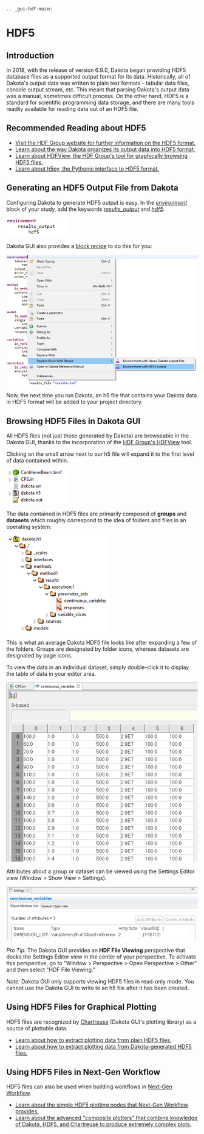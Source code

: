 ```{eval-rst}
.. _gui-hdf-main:
```

HDF5
====

## Introduction

<a name="introduction"></a>

In 2018, with the release of version 6.9.0, Dakota began providing HDF5 database files as a supported output format for its data.  Historically, all of Dakota's output data was written to plain text formats - tabular data files, console output stream, etc.  This meant that parsing Dakota's output data was a manual, sometimes difficult process.  On the other hand, HDF5 is a standard for scientific programming data storage, and there are many tools readily available for reading data out of an HDF5 file.

## Recommended Reading about HDF5

<a name="recommended-reading"></a>

* [Visit the HDF Group website for further information on the HDF5 format.](https://www.hdfgroup.org/wp-content/uploads/2017/12/HDF512-17.pdf)
* [Learn about the way Dakota organizes its output data into HDF5 format.](https://dakota.sandia.gov//sites/default/files/docs/latest_release/html-ref/hdf5_output.html)
* [Learn about HDFView, the HDF Group's tool for graphically browsing HDF5 files.](https://support.hdfgroup.org/products/java/hdfview/)
* [Learn about h5py, the Pythonic interface to HDF5 format.](https://www.h5py.org/)

## Generating an HDF5 Output File from Dakota

<a name="generating-hdf5-files"></a>

Configuring Dakota to generate HDF5 output is easy.  In the [*environment*](https://dakota.sandia.gov//sites/default/files/docs/latest_release/html-ref/environment.html) block of your study, add the keywords [*results_output*](https://dakota.sandia.gov//sites/default/files/docs/latest_release/html-ref/environment-results_output.html) and [*hdf5*](https://dakota.sandia.gov//sites/default/files/docs/latest_release/html-ref/environment-results_output-hdf5.html).

![alt text](img/HDF_Generation_1.png "Example environment block")

Dakota GUI also provides a [block recipe](DakotaInputFiles.html#block-recipes) to do this for you:

![alt text](img/HDF_Generation_2.png "Environment with HDF5 output")

Now, the next time you run Dakota, an h5 file that contains your Dakota data in HDF5 format will be added to your project directory.

## Browsing HDF5 Files in Dakota GUI

<a name="browsing-hdf5-files"></a>

All HDF5 files (not just those generated by Dakota) are browseable in the Dakota GUI, thanks to the incorporation of the [HDF Group's HDFView](https://support.hdfgroup.org/products/java/hdfview/) tool.

Clicking on the small arrow next to our h5 file will expand it to the first level of data contained within. 

![alt text](img/HDF_Browsing_1.png "The potential is there")

The data contained in HDF5 files are primarily composed of **groups** and **datasets** which roughly correspond to the idea of folders and files in an operating system:

![alt text](img/HDF_Browsing_2.png "Just your average HDF5 file")

This is what an average Dakota HDF5 file looks like after expanding a few of the folders.  Groups are designated by folder icons, whereas datasets are designated by page icons.

To view the data in an individual dataset, simply double-click it to display the table of data in your editor area.

![alt text](img/HDF_Browsing_3.png "Data from a centered parameter study")

Attributes about a group or dataset can be viewed using the Settings Editor view (Window > Show View > Settings).

![alt text](img/HDF_Browsing_4.png "continuous_variables attributes")

*Pro Tip:* The Dakota GUI provides an **HDF File Viewing** perspective that docks the Settings Editor view in the center of your perspective.  To activate this perspective, go to "Window > Perspective > Open Perspective > Other" and then select "HDF File Viewing."

*Note:* Dakota GUI only supports viewing HDF5 files in read-only mode.  You cannot use the Dakota GUI to write to an h5 file after it has been created.

## Using HDF5 Files for Graphical Plotting

<a name="hdf5-plotting"></a>

HDF5 files are recognized by [Chartreuse](Chartreuse.html) (Dakota GUI's plotting library) as a source of plottable data.

* [Learn about how to extract plotting data from plain HDF5 files.](Chartreuse.html#getting-data-from-plain-hdf5)
* [Learn about how to extract plotting data from Dakota-generated HDF5 files.](Chartreuse.html#getting-data-from-dakota-hdf5)

## Using HDF5 Files in Next-Gen Workflow

<a name="hdf5-ngw"></a>

HDF5 files can also be used when building workflows in [Next-Gen Workflow](NextGenWorkflow.html).

* [Learn about the simple HDF5 plotting nodes that Next-Gen Workflow provides.](Chartreuse.html#basic-hdf-plot-nodes)
* [Learn about the advanced "composite plotters" that combine knowledge of Dakota, HDF5, and Chartreuse to produce extremely complex plots.](Chartreuse.html#plotting-composite-plotters)